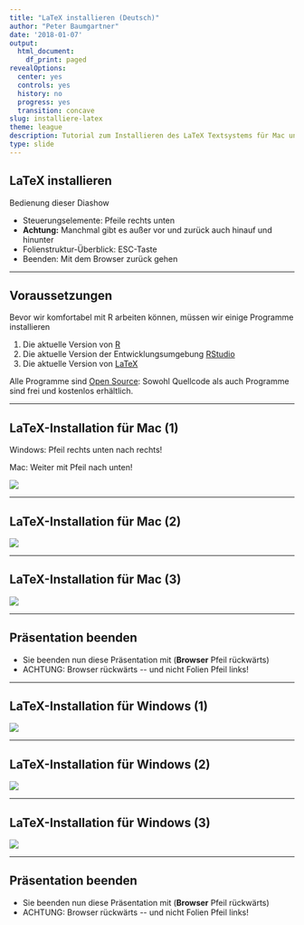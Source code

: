 ```yaml
---
title: "LaTeX installieren (Deutsch)"
author: "Peter Baumgartner"
date: '2018-01-07'
output:
  html_document:
    df_print: paged
revealOptions:
  center: yes
  controls: yes
  history: no
  progress: yes
  transition: concave
slug: installiere-latex
theme: league
description: Tutorial zum Installieren des LaTeX Textsystems für Mac und Windows
type: slide
---
```


## LaTeX installieren

Bedienung dieser Diashow

- Steuerungselemente: Pfeile rechts unten
- **Achtung:** Manchmal gibt es außer vor und zurück auch hinauf und hinunter
- Folienstruktur-Überblick: ESC-Taste
- Beenden: Mit dem Browser zurück gehen

---

## Voraussetzungen

Bevor wir komfortabel mit R arbeiten können, müssen wir einige Programme installieren

1. Die aktuelle Version von [R](https://cran.r-project.org/)
2. Die aktuelle Version der Entwicklungsumgebung [RStudio](https://www.rstudio.com/products/rstudio/download/)
3. Die aktuelle Version von [LaTeX](https://www.latex-project.org/get/)

Alle Programme sind [Open Source](http://praxistipps.chip.de/open-source-was-ist-das-genau_12877): Sowohl Quellcode als auch Programme sind frei und kostenlos erhältlich.

---

## LaTeX-Installation für Mac (1)

Windows: Pfeil rechts unten nach rechts!

Mac: Weiter mit Pfeil nach unten!

<img src="/img/latex-installation-deutsch/1-1_MacOS-Startpage-min.png">
<!-- .element height="55%" width="55%" -->

___

## LaTeX-Installation für Mac (2)

<img src="/img/latex-installation-deutsch/1-2_MacOS-Distribution-min.png">
<!-- .element height="60%" width="60%" -->

___

## LaTeX-Installation für Mac (3)

<img src="/img/latex-installation-deutsch/1-3_MacOS-Download-min.png">
<!-- .element height="60%" width="60%" -->

___

## Präsentation beenden

- Sie beenden nun diese Präsentation mit (**Browser** Pfeil rückwärts)
- ACHTUNG: Browser rückwärts -- und nicht Folien Pfeil links!

---

## LaTeX-Installation für Windows (1)

<img src="/img/latex-installation-deutsch/2-1_Windows-Startpage-min.png">
<!-- .element height="55%" width="55%" -->

___

## LaTeX-Installation für Windows (2)

<img src="/img/latex-installation-deutsch/2-2_Windows-TexLive-Distribution-min.png">
<!-- .element height="60%" width="60%" -->

___

## LaTeX-Installation für Windows (3)

<img src="/img/latex-installation-deutsch/2-3_Windows-Download-min.png">
<!-- .element height="60%" width="60%" -->

___

## Präsentation beenden

- Sie beenden nun diese Präsentation mit (**Browser** Pfeil rückwärts)
- ACHTUNG: Browser rückwärts -- und nicht Folien Pfeil links!

